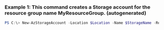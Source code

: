 ### Example 1: This command creates a Storage account for the resource group name MyResourceGroup. (autogenerated)
```powershell
PS C:\> New-AzStorageAccount -Location $Location -Name $StorageName -ResourceGroupName $ResourceGroupName -SkuName Standard_LRS
```

